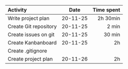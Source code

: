 
| Activity       | Date  |    Time spent|
|:------------- |:---------------:| -------------:|
| Write project plan    |  20-11-25          | 2h 30min         |
| Create Git repository | 20-11-25            | 2 min          |
|Create issues on git|20-11-25|30 min
|Create Kanbanboard|20-11-25| 2h
|Create .gitignore||
|Create project plan|20-11-26|2h              

